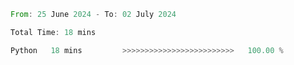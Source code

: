 <!--START_SECTION:waka-->

```rust
From: 25 June 2024 - To: 02 July 2024

Total Time: 18 mins

Python   18 mins         >>>>>>>>>>>>>>>>>>>>>>>>>   100.00 %
```

<!--END_SECTION:waka-->
